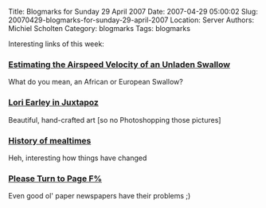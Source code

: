 Title: Blogmarks for Sunday 29 April 2007
Date: 2007-04-29 05:00:02
Slug: 20070429-blogmarks-for-sunday-29-april-2007
Location: Server
Authors: Michiel Scholten
Category: blogmarks
Tags: blogmarks

<p>Interesting links of this week:</p>
<h3><a href="http://www.style.org/unladenswallow/">Estimating the Airspeed Velocity of an Unladen Swallow</a></h3>
<p>What do you mean, an African or European Swallow?</p>
<h3><a href="http://www.boingboing.net/2007/04/21/lori_earley_in_juxta.html">Lori Earley in Juxtapoz</a></h3>
<p>Beautiful, hand-crafted art [so no Photoshopping those pictures]</p>
<h3><a href="http://www.boingboing.net/2007/04/21/history_of_mealtimes.html">History of mealtimes</a></h3>
<p>Heh, interesting how things have changed</p>
<h3><a href="http://worsethanfailure.com/Articles/Please-Turn-to-Page-F-.aspx">Please Turn to Page F%</a></h3>
<p>Even good ol' paper newspapers have their problems ;)</p>
